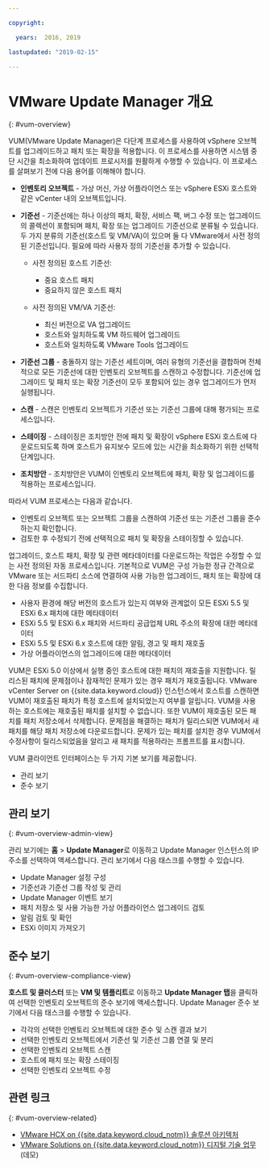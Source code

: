 ```yaml
---

copyright:

  years:  2016, 2019

lastupdated: "2019-02-15"

---
```


# VMware Update Manager 개요
{: #vum-overview}

VUM(VMware Update Manager)은 다단계 프로세스를 사용하여 vSphere 오브젝트를 업그레이드하고 패치 또는 확장을 적용합니다. 이 프로세스를 사용하면 시스템 중단 시간을 최소화하여 업데이트 프로시저를 원활하게 수행할 수 있습니다. 이 프로세스를 살펴보기 전에 다음 용어를 이해해야 합니다.
* **인벤토리 오브젝트** - 가상 머신, 가상 어플라이언스 또는 vSphere ESXi 호스트와 같은 vCenter 내의 오브젝트입니다.
* **기준선** - 기준선에는 하나 이상의 패치, 확장, 서비스 팩, 버그 수정 또는 업그레이드의 콜렉션이 포함되며 패치, 확장 또는 업그레이드 기준선으로 분류될 수 있습니다. 두 가지 분류의 기준선(호스트 및 VM/VA)이 있으며 둘 다 VMware에서 사전 정의된 기준선입니다. 필요에 따라 사용자 정의 기준선을 추가할 수 있습니다.
  - 사전 정의된 호스트 기준선:
    - 중요 호스트 패치
    - 중요하지 않은 호스트 패치

  - 사전 정의된 VM/VA 기준선:
    - 최신 버전으로 VA 업그레이드
    - 호스트와 일치하도록 VM 하드웨어 업그레이드
    - 호스트와 일치하도록 VMware Tools 업그레이드

* **기준선 그룹** - 충돌하지 않는 기준선 세트이며, 여러 유형의 기준선을 결합하며 전체적으로 모든 기준선에 대한 인벤토리 오브젝트를 스캔하고 수정합니다. 기준선에 업그레이드 및 패치 또는 확장 기준선이 모두 포함되어 있는 경우 업그레이드가 먼저 실행됩니다.
* **스캔** - 스캔은 인벤토리 오브젝트가 기준선 또는 기준선 그룹에 대해 평가되는 프로세스입니다.
* **스테이징** - 스테이징은 조치방안 전에 패치 및 확장이 vSphere ESXi 호스트에 다운로드되도록 하며 호스트가 유지보수 모드에 있는 시간을 최소화하기 위한 선택적 단계입니다.
* **조치방안** - 조치방안은 VUM이 인벤토리 오브젝트에 패치, 확장 및 업그레이드를 적용하는 프로세스입니다.

따라서 VUM 프로세스는 다음과 같습니다.
* 인벤토리 오브젝트 또는 오브젝트 그룹을 스캔하여 기준선 또는 기준선 그룹을 준수하는지 확인합니다.
* 검토한 후 수정되기 전에 선택적으로 패치 및 확장을 스테이징할 수 있습니다.

업그레이드, 호스트 패치, 확장 및 관련 메타데이터를 다운로드하는 작업은 수정할 수 있는 사전 정의된 자동 프로세스입니다. 기본적으로 VUM은 구성 가능한 정규 간격으로 VMware 또는 서드파티 소스에 연결하여 사용 가능한 업그레이드, 패치 또는 확장에 대한 다음 정보를 수집합니다.

* 사용자 환경에 해당 버전의 호스트가 있는지 여부와 관계없이 모든 ESXi 5.5 및 ESXi 6.x 패치에 대한 메타데이터
* ESXi 5.5 및 ESXi 6.x 패치와 서드파티 공급업체 URL 주소의 확장에 대한 메타데이터
* ESXi 5.5 및 ESXi 6.x 호스트에 대한 알림, 경고 및 패치 재호출
* 가상 어플라이언스의 업그레이드에 대한 메타데이터

VUM은 ESXi 5.0 이상에서 실행 중인 호스트에 대한 패치의 재호출을 지원합니다. 릴리스된 패치에 문제점이나 잠재적인 문제가 있는 경우 패치가 재호출됩니다. VMware vCenter Server on {{site.data.keyword.cloud}} 인스턴스에서 호스트를 스캔하면 VUM이 재호출된 패치가 특정 호스트에 설치되었는지 여부를 알립니다. VUM을 사용하는 호스트에는 재호출된 패치를 설치할 수 없습니다. 또한 VUM이 재호출된 모든 패치를 패치 저장소에서 삭제합니다. 문제점을 해결하는 패치가 릴리스되면 VUM에서 새 패치를 해당 패치 저장소에 다운로드합니다. 문제가 있는 패치를 설치한 경우 VUM에서 수정사항이 릴리스되었음을 알리고 새 패치를 적용하라는 프롬프트를 표시합니다.

VUM 클라이언트 인터페이스는 두 가지 기본 보기를 제공합니다.
*	관리 보기
*	준수 보기

##	관리 보기
{: #vum-overview-admin-view}

관리 보기에는 **홈** > **Update Manager**로 이동하고 Update Manager 인스턴스의 IP 주소를 선택하여 액세스합니다. 관리 보기에서 다음 태스크를 수행할 수 있습니다.
*	Update Manager 설정 구성
*	기준선과 기준선 그룹 작성 및 관리
*	Update Manager 이벤트 보기
*	패치 저장소 및 사용 가능한 가상 어플라이언스 업그레이드 검토
*	알림 검토 및 확인
*	ESXi 이미지 가져오기

##	준수 보기
{: #vum-overview-compliance-view}

**호스트 및 클러스터** 또는 **VM 및 템플리트**로 이동하고 **Update Manager 탭**을 클릭하여 선택한 인벤토리 오브젝트의 준수 보기에 액세스합니다. Update Manager 준수 보기에서 다음 태스크를 수행할 수 있습니다.
*	각각의 선택한 인벤토리 오브젝트에 대한 준수 및 스캔 결과 보기
*	선택한 인벤토리 오브젝트에서 기준선 및 기준선 그룹 연결 및 분리
*	선택한 인벤토리 오브젝트 스캔
*	호스트에 패치 또는 확장 스테이징
*	선택한 인벤토리 오브젝트 수정

## 관련 링크
{: #vum-overview-related}

* [VMware HCX on {{site.data.keyword.cloud_notm}} 솔루션 아키텍처](https://www.ibm.com/cloud/garage/files/HCX_Architecture_Design.pdf)
* [VMware Solutions on {{site.data.keyword.cloud_notm}} 디지털 기술 업무](https://ibm-dte.mybluemix.net/ibm-vmware)(데모)
